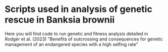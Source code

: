 # Scripts used in analysis of genetic rescue in Banksia brownii
Here you will find code to run genetic and fitness analysis detailed in Rodger et al. (2023) "Benefits of outcrossing and consequences for genetic management of an endangered species with a high selfing rate"

